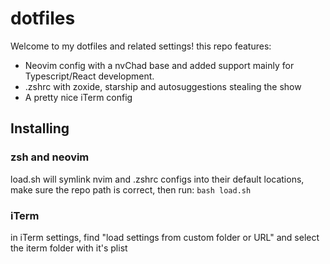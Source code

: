 # dotfiles
Welcome to my dotfiles and related settings! this repo features:
- Neovim config with a nvChad base and added support mainly for Typescript/React development.
- .zshrc with zoxide, starship and autosuggestions stealing the show
- A pretty nice iTerm config

## Installing
### zsh and neovim
load.sh will symlink nvim and .zshrc configs into their default locations, make sure the repo path is correct, then run:
```bash load.sh```

### iTerm
in iTerm settings, find "load settings from custom folder or URL" and select the iterm folder with it's plist
